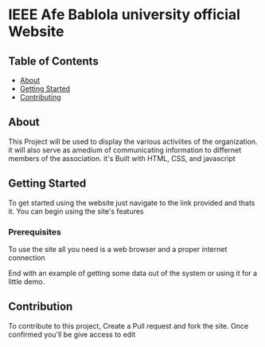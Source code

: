 # IEEE Afe Bablola university official Website

## Table of Contents

- [About](#about)
- [Getting Started](#getting_started)
- [Contributing](../CONTRIBUTING.md)
<!-- - [Usage](#usage) -->

## About <a name = "about"></a>

This Project will be used to display the various activiites of the organization.
it will also serve as amedium of communicating information to differnet members of the association.
it's Built with HTML, CSS, and javascript

## Getting Started <a name = "getting_started"></a>

To get started using the website just navigate to the link provided and thats it.
You can begin using the site's features

### Prerequisites

To use the site all you need is a web browser and a proper internet connection

<!-- ```
Give examples
``` -->


End with an example of getting some data out of the system or using it for a little demo.

## Contribution 
To contribute to this project, Create a Pull request and fork the site. Once confirmed you'll be give access to edit
<!-- ## Usage <a name = "usage"></a>

Add notes about how to use the system. -->
